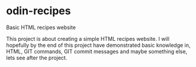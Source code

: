 # odin-recipes
Basic HTML recipes website

This project is about creating a simple HTML recipes website.
I will hopefully by the end of this project have demonstrated basic knowledge in, HTML, GIT commands, GIT commit messages and maybe something else, lets see after the project.